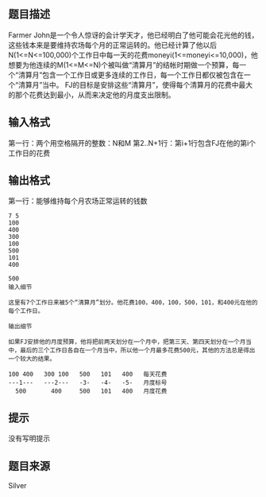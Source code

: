 


## 题目描述
Farmer John是一个令人惊讶的会计学天才，他已经明白了他可能会花光他的钱，这些钱本来是要维持农场每个月的正常运转的。他已经计算了他以后N(1<=N<=100,000)个工作日中每一天的花费moneyi(1<=moneyi<=10,000)，他想要为他连续的M(1<=M<=N)个被叫做“清算月”的结帐时期做一个预算，每一个“清算月”包含一个工作日或更多连续的工作日，每一个工作日都仅被包含在一个“清算月”当中。 FJ的目标是安排这些“清算月”，使得每个清算月的花费中最大的那个花费达到最小，从而来决定他的月度支出限制。 
## 输入格式
第一行：两个用空格隔开的整数：N和M 
第2..N+1行：第i+1行包含FJ在他的第i个工作日的花费
## 输出格式
第一行：能够维持每个月农场正常运转的钱数 

```input1
7 5
100
400
300
100
500
101
400

```
```output1
500
输入细节 

这里有7个工作日来被5个“清算月”划分。他花费100，400，100，500，101，和400元在他的每个工作日。 

输出细节 

如果FJ安排他的月度预算，他将把前两天划分在一个月中，把第三天、第四天划分在一个月当中，最后的三个工作日各自在一个月当中，所以他一个月最多花费500元，其他的方法总是得出一个较大的结果。 

100 400   300 100   500   101   400   每天花费
---1---   ---2---   -3-   -4-   -5-   月度标号
  500       400     500   101   400   月度花费
```

## 提示
没有写明提示
## 题目来源
Silver


